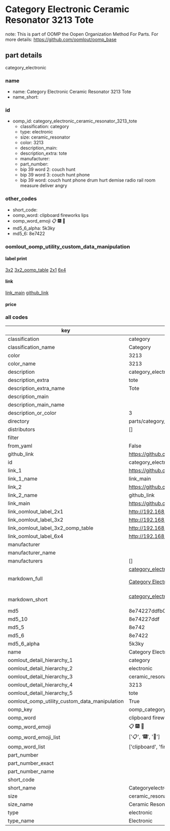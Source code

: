 # Category Electronic Ceramic Resonator 3213 Tote  

note: This is part of OOMP the Oopen Organization Method For Parts. For more details: https://github.com/oomlout/oomp_base

##  part details



category_electronic

### name
* name: Category Electronic Ceramic Resonator 3213 Tote
* name_short: 
### id
* oomp_id: category_electronic_ceramic_resonator_3213_tote
  * classification: category
  * type: electronic
  * size: ceramic_resonator
  * color: 3213
  * description_main: 
  * description_extra: tote
  * manufacturer: 
  * part_number: 
  * bip 39 word 2: couch hunt
  * bip 39 word 3: couch hunt phone
  * bip 39 word: couch hunt phone drum hurt demise radio rail room measure deliver angry

### other_codes
* short_code: 
* oomp_word: clipboard fireworks lips
* oomp_word_emoji :clipboard: :fireworks: :lips:
* md5_6_alpha: 5k3ky
* md5_6: 8e7422






### oomlout_oomp_utility_custom_data_manipulation
#### label print
[3x2](http://192.168.1.245:1112/?label=oomp%205k3ky)
[3x2_oomp_table](http://192.168.1.107:1112/?label=oomp%205k3ky)
[2x1](http://192.168.1.242:1112/?label=oomp%205k3ky)
[6x4](http://192.168.1.55:1112/?label=oomp%205k3ky)    

#### link

[link_main](https://github.com/oomlout/oomlout_oomp_current_version_messy/tree/main/parts/category_electronic_ceramic_resonator_3213_tote) [github_link](https://github.com/oomlout/oomlout_oomp_part_src/tree/main/parts/category_electronic_ceramic_resonator_3213_tote)                             

#### price







### all codes 
| key | value |  
| --- | --- |  
| classification | category |  
| classification_name | Category |  
| color | 3213 |  
| color_name | 3213 |  
| description | category_electronic |  
| description_extra | tote |  
| description_extra_name | Tote |  
| description_main |  |  
| description_main_name |  |  
| description_or_color | 3  |  
| directory | parts/category_electronic_ceramic_resonator_3213_tote |  
| distributors | [] |  
| filter |  |  
| from_yaml | False |  
| github_link | https://github.com/oomlout/oomlout_oomp_part_src/tree/main/parts/category_electronic_ceramic_resonator_3213_tote |  
| id | category_electronic_ceramic_resonator_3213_tote |  
| link_1 | https://github.com/oomlout/oomlout_oomp_current_version_messy/tree/main/parts/category_electronic_ceramic_resonator_3213_tote |  
| link_1_name | link_main |  
| link_2 | https://github.com/oomlout/oomlout_oomp_part_src/tree/main/parts/category_electronic_ceramic_resonator_3213_tote |  
| link_2_name | github_link |  
| link_main | https://github.com/oomlout/oomlout_oomp_current_version_messy/tree/main/parts/category_electronic_ceramic_resonator_3213_tote |  
| link_oomlout_label_2x1 | http://192.168.1.242:1112/?label=oomp%205k3ky |  
| link_oomlout_label_3x2 | http://192.168.1.245:1112/?label=oomp%205k3ky |  
| link_oomlout_label_3x2_oomp_table | http://192.168.1.107:1112/?label=oomp%205k3ky |  
| link_oomlout_label_6x4 | http://192.168.1.55:1112/?label=oomp%205k3ky |  
| manufacturer |  |  
| manufacturer_name |  |  
| manufacturers | [] |  
| markdown_full | [category_electronic_ceramic_resonator_3213_tote](https://github.com/oomlout/oomlout_oomp_current_version_messy/tree/main/parts/category_electronic_ceramic_resonator_3213_tote)<br>[](https://github.com/oomlout/oomlout_oomp_current_version_messy/tree/main/parts/category_electronic_ceramic_resonator_3213_tote)<br>[Category Electronic Ceramic Resonator 3213 Tote](https://github.com/oomlout/oomlout_oomp_current_version_messy/tree/main/parts/category_electronic_ceramic_resonator_3213_tote)<br><br> |  
| markdown_short | [category_electronic_ceramic_resonator_3213_tote](https://github.com/oomlout/oomlout_oomp_current_version_messy/tree/main/parts/category_electronic_ceramic_resonator_3213_tote)<br><br> |  
| md5 | 8e74227ddfb0f618e937e439471bd987 |  
| md5_10 | 8e74227ddf |  
| md5_5 | 8e742 |  
| md5_6 | 8e7422 |  
| md5_6_alpha | 5k3ky |  
| name | Category Electronic Ceramic Resonator 3213 Tote |  
| oomlout_detail_hierarchy_1 | category |  
| oomlout_detail_hierarchy_2 | electronic |  
| oomlout_detail_hierarchy_3 | ceramic_resonator |  
| oomlout_detail_hierarchy_4 | 3213 |  
| oomlout_detail_hierarchy_5 | tote |  
| oomlout_oomp_utility_custom_data_manipulation | True |  
| oomp_key | oomp_category_electronic_ceramic_resonator_3213_tote |  
| oomp_word | clipboard fireworks lips |  
| oomp_word_emoji | :clipboard: :fireworks: :lips: |  
| oomp_word_emoji_list | [':clipboard:', ':fireworks:', ':lips:'] |  
| oomp_word_list | ['clipboard', 'fireworks', 'lips'] |  
| part_number |  |  
| part_number_exact |  |  
| part_number_name |  |  
| short_code |  |  
| short_name | Categoryelectronic |  
| size | ceramic_resonator |  
| size_name | Ceramic Resonator |  
| type | electronic |  
| type_name | Electronic |  
